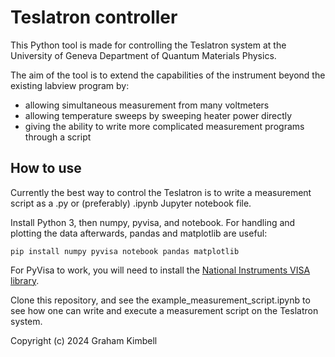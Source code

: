 # Teslatron controller

This Python tool is made for controlling the Teslatron system at the University of Geneva Department of Quantum Materials Physics.

The aim of the tool is to extend the capabilities of the instrument beyond the existing labview program by:
- allowing simultaneous measurement from many voltmeters
- allowing temperature sweeps by sweeping heater power directly
- giving the ability to write more complicated measurement programs through a script

## How to use

Currently the best way to control the Teslatron is to write a measurement script as a .py or (preferably) .ipynb Jupyter notebook file.

Install Python 3, then numpy, pyvisa, and notebook. For handling and plotting the data afterwards, pandas and matplotlib are useful:
```
pip install numpy pyvisa notebook pandas matplotlib
```
For PyVisa to work, you will need to install the [National Instruments VISA library](https://pyvisa.readthedocs.io/en/latest/faq/getting_nivisa.html#faq-getting-nivisa).

Clone this repository, and see the example_measurement_script.ipynb to see how one can write and execute a measurement script on the Teslatron system.

Copyright (c) 2024 Graham Kimbell
